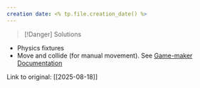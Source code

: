 ```yaml
---
creation date: <% tp.file.creation_date() %>
---
```


> [!Danger] Solutions
> 

- Physics fixtures
- Move and collide (for manual movement). See [Game-maker Documentation](https://manual.gamemaker.io/lts/en/GameMaker_Language/GML_Reference/Movement_And_Collisions/Movement/move_and_collide.htm)


Link to original: [[2025-08-18]]